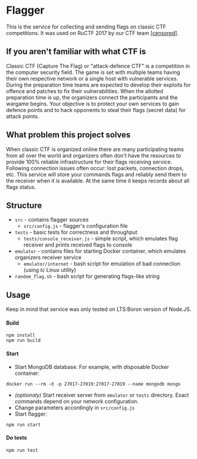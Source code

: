 # Flagger
This is the service for collecting and sending flags on classic CTF competitions. It was used on RuCTF 2017 by our CTF team [[censored]](https://ctftime.org/team/558).

## If you aren't familiar with what CTF is
Classic CTF (Capture The Flag) or "attack-defence CTF" is a competition in the computer security field. The game is set with multiple teams having their own respective network or a single host with vulnerable services. During the preparation time teams are expected to develop their exploits for offence and patches to fix their vulnerabilities. When the allotted preparation time is up, the organizers connect the participants and the wargame begins. Your objective is to protect your own services to gain defence points and to hack opponents to steal their flags (secret data) for attack points.

## What problem this project solves
When classic CTF is organized online there are many participating teams from all over the world and organizers often don't have the resources to provide 100% reliable infrastructure for their flags receiving service. Following connection issues often occur: lost packets, connection drops, etc. This service will store your commands flags and reliably send them to the receiver when it is available. At the same time it keeps records about all flags status.

## Structure
* `src` - contains flagger sources
  * `src/config.js` - flagger's configuration file
* `tests` - basic tests for correctness and throughput
  * `tests/console_receiver.js` - simple script, which emulates flag receiver and prints received flags to console
* `emulator` - contains files for starting Docker container, which emulates organizers receiver service
  * `emulator/internet` - bash script for emulation of bad connection (using *tc* Linux utility)
* `random_flag.sh` - bash script for generating flags-like string

## Usage
Keep in mind that service was only tested on LTS:Boron version of Node.JS.

#### Build
```
npm install
npm run build
```

#### Start
* Start MongoDB database. For example, with disposable Docker container:
```
docker run --rm -d -p 27017-27019:27017-27019 --name mongodb mongo
```
* *(optionaly)* Start receiver server from `emulator` or `tests` directory. Exact commands depend on your network configuration.
* Change parameters accordingly in `src/config.js`
* Start flagger:
```
npm run start
```

#### Do tests
```
npm run test
```
